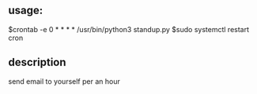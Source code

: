 ## usage:
$crontab -e
0 * * * * /usr/bin/python3 standup.py
$sudo systemctl restart cron

## description
send email to yourself per an hour
